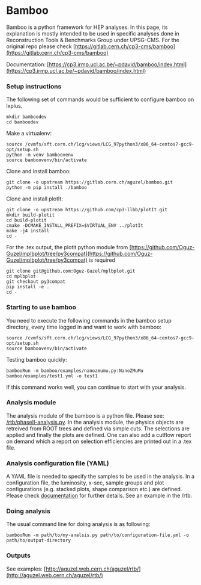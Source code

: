 # Bamboo

Bamboo is a python framework for HEP analyses. In this page, its explanation is mostly intended to be used in specific analyses done in Reconstruction Tools & Benchmarks Group under UPSG-CMS. For the original repo please check [https://gitlab.cern.ch/cp3-cms/bamboo](https://gitlab.cern.ch/cp3-cms/bamboo)

Documentation: [https://cp3.irmp.ucl.ac.be/~pdavid/bamboo/index.html](https://cp3.irmp.ucl.ac.be/~pdavid/bamboo/index.html)

### Setup instructions

The following set of commands would be sufficient to configure bamboo on lxplus.

```
mkdir bamboodev
cd bamboodev
```

Make a virtualenv:

```
source /cvmfs/sft.cern.ch/lcg/views/LCG_97python3/x86_64-centos7-gcc9-opt/setup.sh
python -m venv bamboovenv
source bamboovenv/bin/activate
```

Clone and install bamboo:

```
git clone -o upstream https://gitlab.cern.ch/aguzel/bamboo.git
python -m pip install ./bamboo
```

Clone and install plotIt:

```
git clone -o upstream https://github.com/cp3-llbb/plotIt.git
mkdir build-plotit
cd build-plotit
cmake -DCMAKE_INSTALL_PREFIX=$VIRTUAL_ENV ../plotIt
make -j4 install
cd -
```

For the .tex output, the plotit python module from [https://github.com/Oguz-Guzel/mplbplot/tree/py3compat](https://github.com/Oguz-Guzel/mplbplot/tree/py3compat) is required
```
git clone git@github.com:Oguz-Guzel/mplbplot.git
cd mplbplot
git checkout py3compat
pip install -e .
cd -
```

### Starting to use bamboo

You need to execute the following commands in the bamboo setup directory, every time logged in and want to work with bamboo:

```
source /cvmfs/sft.cern.ch/lcg/views/LCG_97python3/x86_64-centos7-gcc9-opt/setup.sh
source bamboovenv/bin/activate
```

Testing bamboo quickly:

```
bambooRun -m bamboo/examples/nanozmumu.py:NanoZMuMu bamboo/examples/test1.yml -o test1
```

If this command works well, you can continue to start with your analysis.

### Analysis module

The analysis module of the bamboo is a python file. Please see: [/rtb/phaseII-analysis.py](https://gitlab.cern.ch/aguzel/bamboo/-/blob/master/rtb/phaseII-analysis.py).
In the analysis module, the physics objects are retreived from ROOT trees and defined via simple cuts. The selections are applied and finally the plots are defined. One can also add a cutflow report on demand which a report on selection efficiencies are printed out in a .tex file. 

### Analysis configuration file (YAML)

A YAML file is needed to specify the samples to be used in the analysis. In a configuration file, the luminosity, x-sec, sample groups and plot configurations (e.g. stacked plots, shape comparison etc.) are defined. Please check [documentation](https://cp3.irmp.ucl.ac.be/~pdavid/bamboo/index.html) for further details. See an example in the /rtb.

### Doing analysis

The usual command line for doing analysis is as following:

```
bambooRun -m path/to/my-analsis.py path/to/configuration-file.yml -o path/to/output-directory

```

### Outputs

See examples: [http://aguzel.web.cern.ch/aguzel/rtb/](http://aguzel.web.cern.ch/aguzel/rtb/)